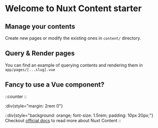 # Welcome to Nuxt Content starter

## Manage your contents

Create new pages or modify the existing ones in `content/` directory.

## Query & Render pages

You can find an example of querying contents and rendering them in `app/pages/[...slug].vue`

## Fancy to use a Vue component?

::counter
::

:div{style="margin: 2rem 0"}

::div{style="background: orange; font-size: 1.5rem; padding: 10px 20px;"}
Checkout [official docs][docs] to read more about Nuxt Content
::

[docs]: https://content.nuxt.com
